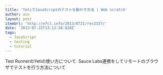 ```yaml
---
title: 'YetiでJavaScriptのテストを動かす方法 | Web scratch'
author: azu
layout: post
itemUrl: 'http://efcl.info/2013/0721/res3337/'
date: '2013-07-22T13:12:38.828Z'
tags:
  - JavaScript
  - testing
  - tutorial
---
```

Test RunnerのYetiの使い方について.
Sauce Labs連携をしてリモートのブラウザでテストを行う方法について

